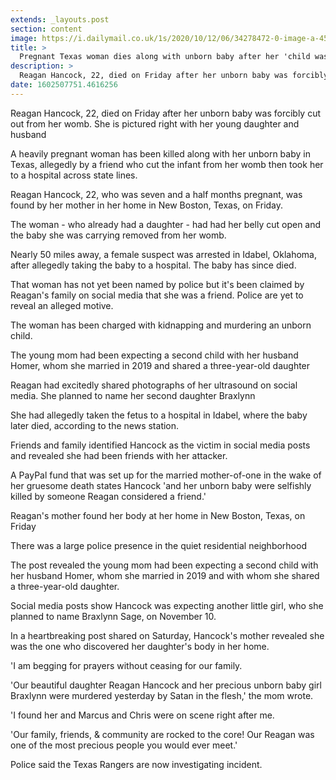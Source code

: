 ```yaml
--- 
extends: _layouts.post 
section: content 
image: https://i.dailymail.co.uk/1s/2020/10/12/06/34278472-0-image-a-45_1602479792461.jpg 
title: > 
  Pregnant Texas woman dies along with unborn baby after her 'child was cut from her womb' 
description: > 
  Reagan Hancock, 22, died on Friday after her unborn baby was forcibly cut out from her womb.She is pictured right with her young daughter and husbandA heavily pregnant woman has been killed along with her unborn baby in Texas, allegedly by a friend who cut the infant from her womb then took her to a hospital across state lines.Reagan Hancock, 22, who was seven and a half months pregnant, was found by her mother in her home in New Boston, Texas, on Friday.The woman - who already had a daughter - had had her belly cut open and the baby she was carrying removed from her womb.'Our beautiful daughter Reagan Hancock and her precious unborn baby girl Braxlynn were murdered yesterday by Satan in the flesh,' the mom wrote. 
date: 1602507751.4616256 
--- 
```

Reagan Hancock, 22, died on Friday after her unborn baby was forcibly cut out from her womb. She is pictured right with her young daughter and husband

A heavily pregnant woman has been killed along with her unborn baby in Texas, allegedly by a friend who cut the infant from her womb then took her to a hospital across state lines.

Reagan Hancock, 22, who was seven and a half months pregnant, was found by her mother in her home in New Boston, Texas, on Friday.

The woman - who already had a daughter - had had her belly cut open and the baby she was carrying removed from her womb.

Nearly 50 miles away, a female suspect was arrested in Idabel, Oklahoma, after allegedly taking the baby to a hospital. The baby has since died.

That woman has not yet been named by police but it's been claimed by Reagan's family on social media that she was a friend. Police are yet to reveal an alleged motive.

The woman has been charged with kidnapping and murdering an unborn child.

The young mom had been expecting a second child with her husband Homer, whom she married in 2019 and shared a three-year-old daughter

Reagan had excitedly shared photographs of her ultrasound on social media. She planned to name her second daughter Braxlynn

She had allegedly taken the fetus to a hospital in Idabel, where the baby later died, according to the news station.

Friends and family identified Hancock as the victim in social media posts and revealed she had been friends with her attacker.

A PayPal fund that was set up for the married mother-of-one in the wake of her gruesome death states Hancock 'and her unborn baby were selfishly killed by someone Reagan considered a friend.'

Reagan's mother found her body at her home in New Boston, Texas, on Friday

There was a large police presence in the quiet residential neighborhood

The post revealed the young mom had been expecting a second child with her husband Homer, whom she married in 2019 and with whom she shared a three-year-old daughter.

Social media posts show Hancock was expecting another little girl, who she planned to name Braxlynn Sage, on November 10.

In a heartbreaking post shared on Saturday, Hancock's mother revealed she was the one who discovered her daughter's body in her home.

'I am begging for prayers without ceasing for our family.

'Our beautiful daughter Reagan Hancock and her precious unborn baby girl Braxlynn were murdered yesterday by Satan in the flesh,' the mom wrote.

'I found her and Marcus and Chris were on scene right after me.

'Our family, friends, & community are rocked to the core! Our Reagan was one of the most precious people you would ever meet.'

Police said the Texas Rangers are now investigating incident.